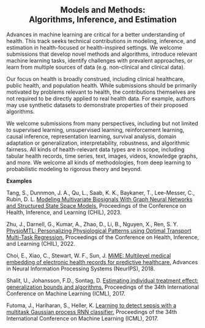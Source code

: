 ## <center> Models and Methods:<br /> Algorithms, Inference, and Estimation </center>

<!-- ### Description -->
Advances in machine learning are critical for a better understanding of health. This track seeks technical contributions in modeling, inference, and estimation in health-focused or health-inspired settings. We welcome submissions that develop novel methods and algorithms, introduce relevant machine learning tasks, identify challenges with prevalent approaches, or learn from multiple sources of data (e.g. non-clinical and clinical data).

Our focus on health is broadly construed, including clinical healthcare, public health, and population health. While submissions should be primarily motivated by problems relevant to health, the contributions themselves are not required to be directly applied to real health data. For example, authors may use synthetic datasets to demonstrate properties of their proposed algorithms.

We welcome submissions from many perspectives, including but not limited to supervised learning, unsupervised learning, reinforcement learning, causal inference, representation learning, survival analysis, domain adaptation or generalization, interpretability, robustness, and algorithmic fairness. All kinds of health-relevant data types are in scope, including tabular health records, time series, text, images, videos, knowledge graphs, and more. We welcome all kinds of methodologies, from deep learning to probabilistic modeling to rigorous theory and beyond.


<!-- #### Tasks
- Supervised learning
- Semi-supervised learning
- Few-shot learning
- Federated learning
- Unsupervised learning
- Transfer learning
- Domain adaptation and generalization
- Representation learning
- Causal inference
- Survival analysis
- Reinforcement learning
- Algorithmic fairness

#### Approaches
- Deep learning
- Bayesian methods
- Structured learning
- Adversarial learning
- Robust statistics
- Interpretability
- Distribution shift

#### Data modalities
- Computer vision
- Natural Language Processing
- Electronic Health Record data
- Spatio-temporal data
- Claims data
- Time-series
- Social determinants of health
- Knowledge graphs
- Mobile health -->

**Examples**

Tang, S., Dunnmon, J. A., Qu, L., Saab, K. K., Baykaner, T., Lee-Messer, C., Rubin, D. L. <a href="https://proceedings.mlr.press/v209/tang23a.html" target="_blank" rel="noopener">Modeling Multivariate Biosignals With Graph Neural Networks and Structured State Space Models.</a> Proceedings of the Conference on Health, Inference, and Learning (CHIL), 2023.

Zhu, J., Darnell, G., Kumar, A., Zhao, D., Li, B., Nguyen, X., Ren, S. Y. <a href="https://proceedings.mlr.press/v174/zhu22a.html" target="_blank" rel="noopener">PhysioMTL: Personalizing Physiological Patterns using Optimal Transport Multi-Task Regression.</a> Proceedings of the Conference on Health, Inference, and Learning (CHIL), 2022.

Choi, E., Xiao, C., Stewart, W. F., Sun, J. <a href="https://proceedings.neurips.cc/paper/2018/file/934b535800b1cba8f96a5d72f72f1611-Paper.pdf" target="_blank" rel="noopener">MiME: Multilevel medical embedding of electronic health records for predictive healthcare.</a> Advances in Neural Information Processing Systems (NeurIPS), 2018.

Shalit, U., Johansson, F.D., Sontag, D. <a href="http://proceedings.mlr.press/v70/shalit17a/shalit17a.pdf" target="_blank" rel="noopener">Estimating individual treatment effect: generalization bounds and algorithms.</a> Proceedings of the 34th International Conference on Machine Learning (ICML), 2017.

Futoma, J., Hariharan, S., Heller, K. <a href="http://proceedings.mlr.press/v70/futoma17a/futoma17a.pdf" target="_blank" rel="noopener">Learning to detect sepsis with a multitask Gaussian process RNN classifier.</a> Proceedings of the 34th International Conference on Machine Learning (ICML), 2017.
